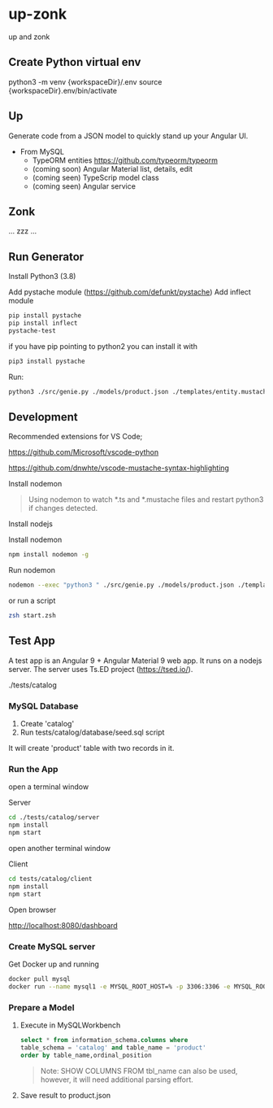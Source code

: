 
# up-zonk

up and zonk

## Create Python virtual env

python3 -m venv {workspaceDir}/.env
source {workspaceDir}.env/bin/activate

## Up

Generate code from a JSON model to quickly stand up your Angular UI.

- From MySQL
  - TypeORM entities <https://github.com/typeorm/typeorm>
  - (coming soon) Angular Material list, details, edit
  - (coming seen) TypeScrip model class
  - (coming seen) Angular service

## Zonk

... zzz ...

## Run Generator

Install Python3 (3.8)

Add pystache module (<https://github.com/defunkt/pystache>)
Add inflect module

``` bash
pip install pystache
pip install inflect
pystache-test
```

if you have pip pointing to python2 you can install it with

``` bash
pip3 install pystache
```

Run:

```zsh
python3 ./src/genie.py ./models/product.json ./templates/entity.mustache ./out/entities
```

## Development

Recommended extensions for VS Code;

<https://github.com/Microsoft/vscode-python>

<https://github.com/dnwhte/vscode-mustache-syntax-highlighting>

Install nodemon

> Using nodemon to watch \*.ts and \*.mustache files and restart python3 if changes detected.

Install nodejs

Install nodemon

``` bash
npm install nodemon -g
```

Run nodemon

``` bash
nodemon --exec "python3 " ./src/genie.py ./models/product.json ./templates/entity.mustache ./out/entities --ext py,mustache
```

or run a script

``` zsh
zsh start.zsh
```

## Test App

A test app is an Angular 9 + Angular Material 9 web app. It runs on a nodejs server. The server uses Ts.ED project (<https://tsed.io/>).

./tests/catalog

### MySQL Database

1. Create 'catalog'
2. Run tests/catalog/database/seed.sql script

It will create 'product' table with two records in it.  

### Run the App

open a terminal window

Server

``` zsh
cd ./tests/catalog/server
npm install
npm start
```

open another terminal window

Client

``` bash
cd tests/catalog/client
npm install
npm start
```

Open browser

<http://localhost:8080/dashboard>

### Create MySQL server

Get Docker up and running

```bash
docker pull mysql
docker run --name mysql1 -e MYSQL_ROOT_HOST=% -p 3306:3306 -e MYSQL_ROOT_PASSWORD=pass -d mysql:latest
```

### Prepare a Model

1. Execute in MySQLWorkbench

    ```sql
    select * from information_schema.columns where 
    table_schema = 'catalog' and table_name = 'product'
    order by table_name,ordinal_position
    ```

    > Note: SHOW COLUMNS FROM tbl_name can also be used, however, it will need additional parsing effort.

2. Save result to product.json
